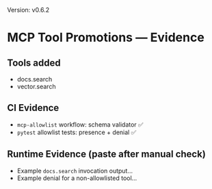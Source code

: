 Version: v0.6.2

# MCP Tool Promotions — Evidence

## Tools added

- docs.search
- vector.search

## CI Evidence

- `mcp-allowlist` workflow: schema validator ✅
- `pytest` allowlist tests: presence + denial ✅

## Runtime Evidence (paste after manual check)

- Example `docs.search` invocation output…
- Example denial for a non-allowlisted tool…
